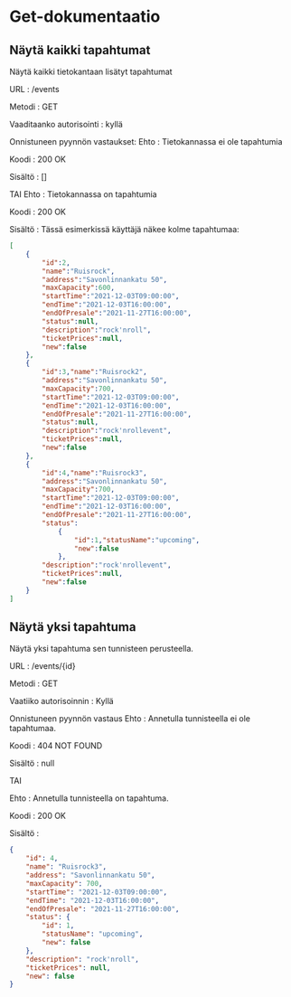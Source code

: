 # Get-dokumentaatio

## Näytä kaikki tapahtumat
Näytä kaikki tietokantaan lisätyt tapahtumat

URL : /events

Metodi : GET

Vaaditaanko autorisointi : kyllä

Onnistuneen pyynnön vastaukset:
Ehto : Tietokannassa ei ole tapahtumia

Koodi : 200 OK

Sisältö : []

TAI
Ehto : Tietokannassa on tapahtumia

Koodi : 200 OK

Sisältö : Tässä esimerkissä käyttäjä näkee kolme tapahtumaa:

```json
[
    {
        "id":2,
        "name":"Ruisrock",
        "address":"Savonlinnankatu 50",
        "maxCapacity":600,
        "startTime":"2021-12-03T09:00:00",
        "endTime":"2021-12-03T16:00:00",
        "endOfPresale":"2021-11-27T16:00:00",
        "status":null,
        "description":"rock'nroll",
        "ticketPrices":null,
        "new":false
    },
    {
        "id":3,"name":"Ruisrock2",
        "address":"Savonlinnankatu 50",
        "maxCapacity":700,
        "startTime":"2021-12-03T09:00:00",
        "endTime":"2021-12-03T16:00:00",
        "endOfPresale":"2021-11-27T16:00:00",
        "status":null,
        "description":"rock'nrollevent",
        "ticketPrices":null,
        "new":false
    },
    {
        "id":4,"name":"Ruisrock3",
        "address":"Savonlinnankatu 50",
        "maxCapacity":700,
        "startTime":"2021-12-03T09:00:00",
        "endTime":"2021-12-03T16:00:00",
        "endOfPresale":"2021-11-27T16:00:00",
        "status":
            {
                "id":1,"statusName":"upcoming",
                "new":false
            },
        "description":"rock'nrollevent",
        "ticketPrices":null,
        "new":false
    }
]
```

## Näytä yksi tapahtuma

Näytä yksi tapahtuma sen tunnisteen perusteella.

URL : /events/{id}

Metodi : GET

Vaatiiko autorisoinnin : Kyllä

Onnistuneen pyynnön vastaus
Ehto : Annetulla tunnisteella ei ole tapahtumaa.

Koodi : 404 NOT FOUND

Sisältö : null

TAI

Ehto : Annetulla tunnisteella on tapahtuma.

Koodi : 200 OK

Sisältö :

```json
{
    "id": 4,
    "name": "Ruisrock3",
    "address": "Savonlinnankatu 50",
    "maxCapacity": 700,
    "startTime": "2021-12-03T09:00:00",
    "endTime": "2021-12-03T16:00:00",
    "endOfPresale": "2021-11-27T16:00:00",
    "status": {
        "id": 1,
        "statusName": "upcoming",
        "new": false
    },
    "description": "rock'nroll",
    "ticketPrices": null,
    "new": false
}
```